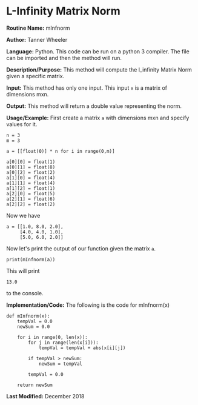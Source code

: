 # L-Infinity Matrix Norm

**Routine Name:** mInfnorm

**Author:** Tanner Wheeler

**Language:** Python. This code can be run on a python 3 compiler. The file can be imported and then the method will run.

**Description/Purpose:** This method will compute the l_infinity Matrix Norm given a specific matrix.

**Input:** This method has only one input.  This input `x` is a matrix of dimensions mxn.

**Output:** This method will return a double value representing the norm.

**Usage/Example:**
First create a matrix `a` with dimensions mxn and specify values for it.
```
n = 3
m = 3

a = [[float(0)] * n for i in range(0,m)]

a[0][0] = float(1)
a[0][1] = float(8)
a[0][2] = float(2)
a[1][0] = float(4)
a[1][1] = float(4)
a[1][2] = float(1)
a[2][0] = float(5)
a[2][1] = float(6)
a[2][2] = float(2)
```
Now we have
```
a = [[1.0, 8.0, 2.0],
     [4.0, 4.0, 1.0],
     [5.0, 6.0, 2.0]]
```
Now let's print the output of our function given the matrix `a`.
```
print(mInfnorm(a))
```
This will print
```
13.0
```
to the console.


**Implementation/Code:** The following is the code for mInfnorm(x)
```
def mInfnorm(x):
    tempVal = 0.0
    newSum = 0.0
    
    for i in range(0, len(x)):
        for j in range(len(x[i])):
            tempVal = tempVal + abs(x[i][j])
            
        if tempVal > newSum:
            newSum = tempVal
            
        tempVal = 0.0
            
    return newSum
```

**Last Modified:** December 2018
